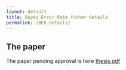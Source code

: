 ```yaml
---
layout: default
title: Bayes Error Rate futher details
permalink: /BER_details/
---
```


## The paper

The paper pending approval is here [thesis.pdf](https://github.com/user-attachments/files/20680357/thesis_pending.pdf)
